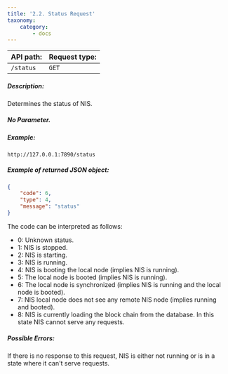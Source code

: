 ```yaml
---
title: '2.2. Status Request'
taxonomy:
    category:
        - docs
---
```


| API path:    | Request type:   |
|--------------|:----------------|
| `/status`    | `GET`           |

##### Description:
Determines the status of NIS.

##### No Parameter.
##### Example:
```
http://127.0.0.1:7890/status
```
##### Example of returned JSON object:
```json
{ 
    "code": 6, 
    "type": 4, 
    "message": "status"
}
```

The code can be interpreted as follows:
* 0: Unknown status.
* 1: NIS is stopped.
* 2: NIS is starting.
* 3: NIS is running.
* 4: NIS is booting the local node (implies NIS is running).
* 5: The local node is booted (implies NIS is running).
* 6: The local node is synchronized (implies NIS is running and the local node is booted).
* 7: NIS local node does not see any remote NIS node (implies running and booted).
* 8: NIS is currently loading the block chain from the database. In this state NIS cannot serve any requests.

##### Possible Errors:
If there is no response to this request, NIS is either not running or is in a state where it can't serve requests.
